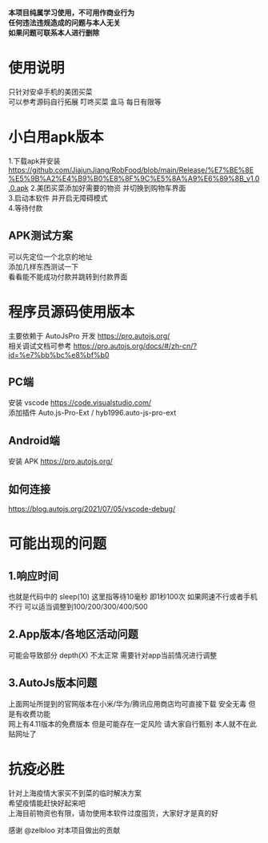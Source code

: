 **本项目纯属学习使用，不可用作商业行为  
任何违法违规造成的问题与本人无关  
如果问题可联系本人进行删除**

# 使用说明
只针对安卓手机的美团买菜  
可以参考源码自行拓展 叮咚买菜 盒马 每日有限等

# 小白用apk版本
1.下载apk并安装 https://github.com/JiajunJiang/RobFood/blob/main/Release/%E7%BE%8E%E5%9B%A2%E4%B9%B0%E8%8F%9C%E5%8A%A9%E6%89%8B_v1.0.0.apk
2.美团买菜添加好需要的物资 并切换到购物车界面  
3.启动本软件 并开启无障碍模式  
4.等待付款  

## APK测试方案
可以先定位一个北京的地址  
添加几样东西测试一下   
看看能不能成功付款并跳转到付款界面

# 程序员源码使用版本
主要依赖于 AutoJsPro 开发 https://pro.autojs.org/  
相关调试文档可参考 https://pro.autojs.org/docs/#/zh-cn/?id=%e7%bb%bc%e8%bf%b0  

## PC端  
安装 vscode https://code.visualstudio.com/  
添加插件 Auto.js-Pro-Ext / hyb1996.auto-js-pro-ext

## Android端  
安装 APK https://pro.autojs.org/

## 如何连接
https://blog.autojs.org/2021/07/05/vscode-debug/



# 可能出现的问题
## 1.响应时间  
也就是代码中的 sleep(10) 这里指等待10毫秒 即1秒100次 如果网速不行或者手机不行 可以适当调整到100/200/300/400/500  
## 2.App版本/各地区活动问题  
可能会导致部分 depth(X) 不太正常 需要针对app当前情况进行调整
## 3.AutoJs版本问题
上面网址所提到的官网版本在小米/华为/腾讯应用商店均可直接下载 安全无毒 但是有收费功能  
网上有4.11版本的免费版本 但是可能存在一定风险 请大家自行甄别 本人就不在此贴网址了  
  

# 抗疫必胜
针对上海疫情大家买不到菜的临时解决方案  
希望疫情能赶快好起来吧  
上海目前物资也有限，请勿使用本软件过度囤货，大家好才是真的好

感谢 @zelbloo 对本项目做出的贡献
